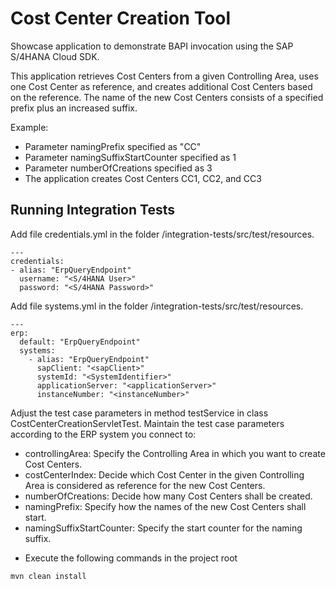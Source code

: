 # Cost Center Creation Tool 
Showcase application to demonstrate  BAPI invocation using the SAP S/4HANA Cloud SDK.

This application retrieves Cost Centers from a given Controlling Area, uses one Cost Center as reference, and 
creates additional Cost Centers based on the reference. The name of the new Cost Centers consists of a specified 
prefix plus an increased suffix.

Example:
- Parameter namingPrefix specified as "CC"
- Parameter namingSuffixStartCounter specified as 1
- Parameter numberOfCreations specified as 3
- The application creates Cost Centers CC1, CC2, and CC3

## Running Integration Tests 
Add file credentials.yml in the folder <project root>/integration-tests/src/test/resources.  

```
---
credentials:  
- alias: "ErpQueryEndpoint"  
  username: "<S/4HANA User>"  
  password: "<S/4HANA Password>"   
 ```

Add file systems.yml in the folder <project root>/integration-tests/src/test/resources.  

```
---
erp:
  default: "ErpQueryEndpoint"
  systems:
    - alias: "ErpQueryEndpoint"
      sapClient: "<sapClient>"
      systemId: "<SystemIdentifier>"
      applicationServer: "<applicationServer>"
      instanceNumber: "<instanceNumber>"
 ```

Adjust the test case parameters in method testService in class CostCenterCreationServletTest.
Maintain the test case parameters according to the ERP system you connect to:
- controllingArea: Specify the Controlling Area in which you want to create Cost Centers.
- costCenterIndex: Decide which Cost Center in the given Controlling Area is considered as reference for the new Cost Centers.
- numberOfCreations: Decide how many Cost Centers shall be created.
- namingPrefix: Specify how the names of the new Cost Centers shall start.
- namingSuffixStartCounter: Specify the start counter for the naming suffix.

* Execute the following commands in the project root  
```
mvn clean install   
```


